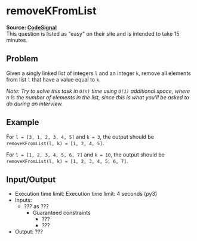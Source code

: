 # removeKFromList

**Source: [CodeSignal](https://app.codesignal.com/)**  
This question is listed as "easy" on their site and is intended to take 15 minutes.

## Problem

Given a singly linked list of integers `l` and an integer `k`, remove all elements from list `l` that have a value equal to `k`.

_Note: Try to solve this task in `O(n)` time using `O(1)` additional space, where n is the number of elements in the list, since this is what you'll be asked to do during an interview._

## Example

For `l = [3, 1, 2, 3, 4, 5]` and `k = 3`, the output should be `removeKFromList(l, k) = [1, 2, 4, 5]`.

For `l = [1, 2, 3, 4, 5, 6, 7]` and `k = 10`, the output should be `removeKFromList(l, k) = [1, 2, 3, 4, 5, 6, 7]`.

## Input/Output

* Execution time limit: Execution time limit: 4 seconds (py3)
* Inputs:
   * ??? as ???
      * Guaranteed constraints
         * ???
         * ???
* Output: ???
